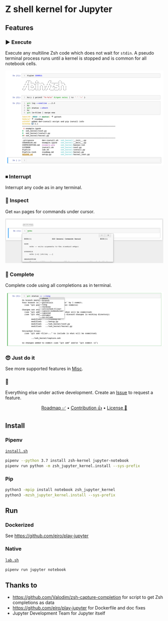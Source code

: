 # Z shell kernel for Jupyter

## Features

### ▶️ Execute
Execute any multiline Zsh code which does not wait for `stdin`.
A pseudo terminal process runs until a kernel is stopped and is common
for all notebook cells.

![Execution screenshot](misc/example.png)

### ⏹ Interrupt
Interrupt any code as in any terminal.

### 🔎 Inspect
Get `man` pages for commands under cursor.

![Inspection screenshot](misc/inspection.png)

### 🧰 Complete
Complete code using all completions as in terminal.

![Completion screenshot](misc/completion.png)

### 😎 Just do it
See more supported features in [Misc](misc/).

### 🔮
Everything else under active development. Create an [Issue][issue] to request
a feature.
<p align=center>
<a href=roadmap.md>Roadmap ✅</a>
•
<a href=CONTRIBUTING.md>Contribution 👍</a>
•
<a href=LICENSE>License 🤝</a>
</p>

## Install

### Pipenv
[`install.sh`](misc/install.sh)
```sh
pipenv --python 3.7 install zsh-kernel jupyter-notebook
pipenv run python -m zsh_jupyter_kernel.install --sys-prefix
```

### Pip
```sh
python3 -mpip install notebook zsh_jupyter_kernel
python3 -mzsh_jupyter_kernel.install --sys-prefix
```

## Run

### Dockerized
See https://github.com/eiro/play-jupyter

### Native
[`lab.sh`](misc/lab.sh)
```sh
pipenv run jupyter notebook
```

## Thanks to
- https://github.com/Valodim/zsh-capture-completion for script to get Zsh completions as data
- https://github.com/eiro/play-jupyter for Dockerfile and doc fixes
- Jupyter Development Team for Jupyter itself

[issue]: https://github.com/danylo-dubinin/zsh-jupyter-kernel/issues/new
